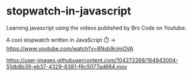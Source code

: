 # stopwatch-in-javascript
Learning javascript using the videos published by Bro Code on Youtube:

A cool stopwatch written in JavaScript ⏱️ -> https://www.youtube.com/watch?v=8Nsb9cjmOVA



https://user-images.githubusercontent.com/104272268/164943004-51db8b39-eb37-4329-8381-f6c5077ad664.mov

